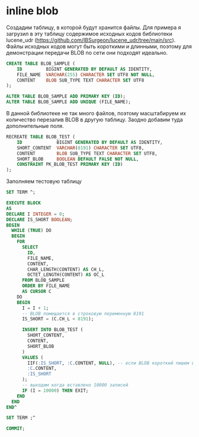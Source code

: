 # inline blob

Создадим таблицу, в которой будут хранится файлы. Для примера я загрузил в эту таблицу содержимое исходных кодов библиотеки lucene_udr (https://github.com/IBSurgeon/lucene_udr/tree/main/src). Файлы исходных кодов могут быть короткими и длинными, поэтому для демонстрации передачи BLOB по сети они подходят идеально.

```sql
CREATE TABLE BLOB_SAMPLE (
    ID         BIGINT GENERATED BY DEFAULT AS IDENTITY,
    FILE_NAME  VARCHAR(255) CHARACTER SET UTF8 NOT NULL,
    CONTENT    BLOB SUB_TYPE TEXT CHARACTER SET UTF8
);

ALTER TABLE BLOB_SAMPLE ADD PRIMARY KEY (ID);
ALTER TABLE BLOB_SAMPLE ADD UNIQUE (FILE_NAME);
```

В данной библиотеке не так много файлов, поэтому масштабируем их количество перезалив BLOB в другую таблицу. Заодно добавим туда дополнительные поля.

```sql
RECREATE TABLE BLOB_TEST (
    ID             BIGINT GENERATED BY DEFAULT AS IDENTITY,
    SHORT_CONTENT  VARCHAR(8191) CHARACTER SET UTF8,
    CONTENT        BLOB SUB_TYPE TEXT CHARACTER SET UTF8,
    SHORT_BLOB     BOOLEAN DEFAULT FALSE NOT NULL,
	CONSTRAINT PK_BLOB_TEST PRIMARY KEY (ID)
);
```

Заполняем тестовую таблицу 

```sql
SET TERM ^;

EXECUTE BLOCK
AS
DECLARE I INTEGER = 0;
DECLARE IS_SHORT BOOLEAN;
BEGIN
  WHILE (TRUE) DO
  BEGIN
    FOR
      SELECT
        ID,
        FILE_NAME,
        CONTENT,
        CHAR_LENGTH(CONTENT) AS CH_L,
        OCTET_LENGTH(CONTENT) AS OC_L
      FROM BLOB_SAMPLE
      ORDER BY FILE_NAME
      AS CURSOR C
    DO
    BEGIN
      I = I + 1;
      -- BLOB помещается в строковую переменную 8191
      IS_SHORT = (C.CH_L < 8191);

      INSERT INTO BLOB_TEST (
        SHORT_CONTENT,
        CONTENT,
        SHORT_BLOB
      )
      VALUES (
        IIF(:IS_SHORT, :C.CONTENT, NULL), -- если BLOB короткий пишем в VARCHAR поле
        :C.CONTENT,
        :IS_SHORT
      );
      -- выходим когда вставлено 10000 записей
      IF (I = 10000) THEN EXIT;
    END
  END
END^

SET TERM ;^

COMMIT;
```
